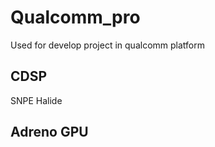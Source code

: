 # Qualcomm_pro
Used for develop project in qualcomm platform

## CDSP
   SNPE
   Halide
## Adreno GPU
